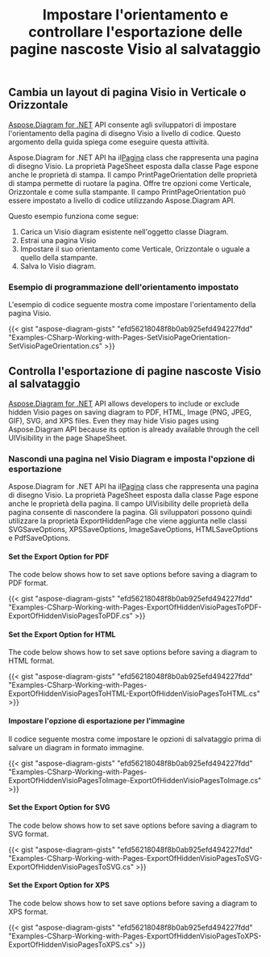 ﻿---
title: Impostare l'orientamento e controllare l'esportazione delle pagine nascoste Visio al salvataggio
type: docs
weight: 20
url: /it/net/set-orientation-and-control-the-export-of-hidden-visio-pages-on-saving/
description: Questa sezione spiega come impostare il layout della pagina con Aspose.Diagram.
---
## **Cambia un layout di pagina Visio in Verticale o Orizzontale**
[Aspose.Diagram for .NET](https://products.aspose.com/diagram/net/) API consente agli sviluppatori di impostare l'orientamento della pagina di disegno Visio a livello di codice. Questo argomento della guida spiega come eseguire questa attività.

 Aspose.Diagram for .NET API ha il[Pagina](http://www.aspose.com/api/net/diagram/aspose.diagram/page) class che rappresenta una pagina di disegno Visio. La proprietà PageSheet esposta dalla classe Page espone anche le proprietà di stampa. Il campo PrintPageOrientation delle proprietà di stampa permette di ruotare la pagina. Offre tre opzioni come Verticale, Orizzontale e come sulla stampante. Il campo PrintPageOrientation può essere impostato a livello di codice utilizzando Aspose.Diagram API.

Questo esempio funziona come segue:

1. Carica un Visio diagram esistente nell'oggetto classe Diagram.
1. Estrai una pagina Visio
1. Impostare il suo orientamento come Verticale, Orizzontale o uguale a quello della stampante.
1. Salva lo Visio diagram.
### **Esempio di programmazione dell'orientamento impostato**
L'esempio di codice seguente mostra come impostare l'orientamento della pagina Visio.

{{< gist "aspose-diagram-gists" "efd56218048f8b0ab925efd494227fdd" "Examples-CSharp-Working-with-Pages-SetVisioPageOrientation-SetVisioPageOrientation.cs" >}}
## **Controlla l'esportazione di pagine nascoste Visio al salvataggio**
[Aspose.Diagram for .NET](https://products.aspose.com/diagram/net/) API allows developers to include or exclude hidden Visio pages on saving diagram to PDF, HTML, Image (PNG, JPEG, GIF), SVG, and XPS files. Even they may hide Visio pages using Aspose.Diagram API because its option is already available through the cell UIVisibility in the page ShapeSheet.
### **Nascondi una pagina nel Visio Diagram e imposta l'opzione di esportazione**
 Aspose.Diagram for .NET API ha il[Pagina](http://www.aspose.com/api/net/diagram/aspose.diagram/page) class che rappresenta una pagina di disegno Visio. La proprietà PageSheet esposta dalla classe Page espone anche le proprietà della pagina. Il campo UIVisibility delle proprietà della pagina consente di nascondere la pagina. Gli sviluppatori possono quindi utilizzare la proprietà ExportHiddenPage che viene aggiunta nelle classi SVGSaveOptions, XPSSaveOptions, ImageSaveOptions, HTMLSaveOptions e PdfSaveOptions.
#### **Set the Export Option for PDF**
The code below shows how to set save options before saving a diagram to PDF format.

{{< gist "aspose-diagram-gists" "efd56218048f8b0ab925efd494227fdd" "Examples-CSharp-Working-with-Pages-ExportOfHiddenVisioPagesToPDF-ExportOfHiddenVisioPagesToPDF.cs" >}}
#### **Set the Export Option for HTML**
The code below shows how to set save options before saving a diagram to HTML format.

{{< gist "aspose-diagram-gists" "efd56218048f8b0ab925efd494227fdd" "Examples-CSharp-Working-with-Pages-ExportOfHiddenVisioPagesToHTML-ExportOfHiddenVisioPagesToHTML.cs" >}}
#### **Impostare l'opzione di esportazione per l'immagine**
Il codice seguente mostra come impostare le opzioni di salvataggio prima di salvare un diagram in formato immagine.

{{< gist "aspose-diagram-gists" "efd56218048f8b0ab925efd494227fdd" "Examples-CSharp-Working-with-Pages-ExportOfHiddenVisioPagesToImage-ExportOfHiddenVisioPagesToImage.cs" >}}
#### **Set the Export Option for SVG**
The code below shows how to set save options before saving a diagram to SVG format.

{{< gist "aspose-diagram-gists" "efd56218048f8b0ab925efd494227fdd" "Examples-CSharp-Working-with-Pages-ExportOfHiddenVisioPagesToSVG-ExportOfHiddenVisioPagesToSVG.cs" >}}
#### **Set the Export Option for XPS**
The code below shows how to set save options before saving a diagram to XPS format.

{{< gist "aspose-diagram-gists" "efd56218048f8b0ab925efd494227fdd" "Examples-CSharp-Working-with-Pages-ExportOfHiddenVisioPagesToXPS-ExportOfHiddenVisioPagesToXPS.cs" >}}
